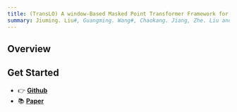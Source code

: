 ```yaml
---
title: (TransLO) A window-Based Masked Point Transformer Framework for Large-Scale Lidar Odometry
summary: Jiuming. Liu#, Guangming. Wang#, Chaokang. Jiang, Zhe. Liu and Hesheng. Wang* (AAAI 2023)
---
```



## Overview


## Get Started

- 👉 [**Github**](https://github.com/IRMVLab/TransLO)
- 📚 [**Paper**](https://ojs.aaai.org/index.php/AAAI/article/view/25256)
